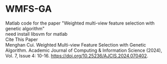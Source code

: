 # WMFS-GA
Matlab code for the paper "Weighted multi-view feature selection with genetic algorithm"  
need install libsvm for matlab   
Cite This Paper   
Menghan Cui. Weighted Multi-view Feature Selection with Genetic Algorithm. Academic Journal of Computing & Information Science (2024), Vol. 7, Issue 4: 10-16. https://doi.org/10.25236/AJCIS.2024.070402.
